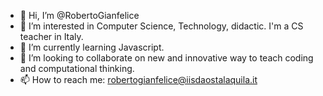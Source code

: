 - 👋 Hi, I’m @RobertoGianfelice
- 👀 I’m interested in Computer Science, Technology, didactic. I'm a CS teacher in Italy.
- 🌱 I’m currently learning Javascript.
- 💞️ I’m looking to collaborate on new and innovative way to teach coding and computational thinking.
- 📫 How to reach me: robertogianfelice@iisdaostalaquila.it

<!---
RobertoGianfelice/RobertoGianfelice is a ✨ special ✨ repository because its `README.md` (this file) appears on your GitHub profile.
You can click the Preview link to take a look at your changes.
--->
